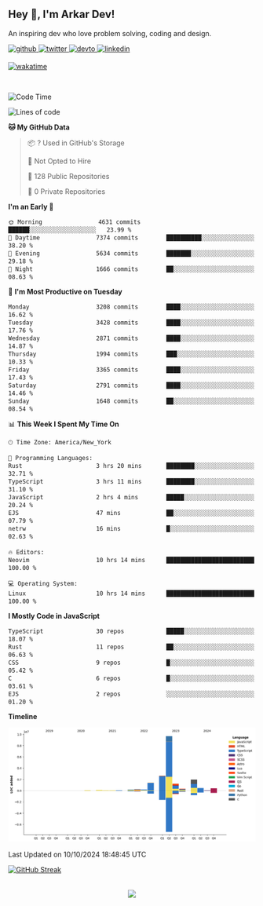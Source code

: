 ## Hey 👋, I'm Arkar Dev!  

An inspiring dev who love problem solving, coding and design.

<a href="https://github.com/Riley1101" target="_blank">
<img src=https://img.shields.io/badge/github-%2324292e.svg?&style=for-the-badge&logo=github&logoColor=white alt=github style="margin-bottom: 5px;" />
</a>
<a href="https://twitter.com/arkardev" target="_blank">
<img src=https://img.shields.io/badge/twitter-%2300acee.svg?&style=for-the-badge&logo=twitter&logoColor=white alt=twitter style="margin-bottom: 5px;" />
</a>
<a href="https://dev.to/riley1101" target="_blank">
<img src=https://img.shields.io/badge/dev.to-%2308090A.svg?&style=for-the-badge&logo=dev.to&logoColor=white alt=devto style="margin-bottom: 5px;" />
</a>
<a href="https://linkedin.com/in/arkar-kaung-myat" target="_blank">
<img src=https://img.shields.io/badge/linkedin-%231E77B5.svg?&style=for-the-badge&logo=linkedin&logoColor=white alt=linkedin style="margin-bottom: 5px;" />
</a>
  
[![wakatime](https://wakatime.com/badge/user/cf23b6e3-75f8-4c04-b0e3-273191c8d2ec.svg)](https://wakatime.com/@cf23b6e3-75f8-4c04-b0e3-273191c8d2ec)

<br/>

<!--START_SECTION:waka-->
![Code Time](http://img.shields.io/badge/Code%20Time-1%2C110%20hrs%2055%20mins-blue)

![Lines of code](https://img.shields.io/badge/From%20Hello%20World%20I%27ve%20Written-19.0%20million%20lines%20of%20code-blue)

**🐱 My GitHub Data** 

> 📦 ? Used in GitHub's Storage 
 > 
> 🚫 Not Opted to Hire
 > 
> 📜 128 Public Repositories 
 > 
> 🔑 0 Private Repositories 
 > 
**I'm an Early 🐤** 

```text
🌞 Morning                4631 commits        ██████░░░░░░░░░░░░░░░░░░░   23.99 % 
🌆 Daytime                7374 commits        ██████████░░░░░░░░░░░░░░░   38.20 % 
🌃 Evening                5634 commits        ███████░░░░░░░░░░░░░░░░░░   29.18 % 
🌙 Night                  1666 commits        ██░░░░░░░░░░░░░░░░░░░░░░░   08.63 % 
```
📅 **I'm Most Productive on Tuesday** 

```text
Monday                   3208 commits        ████░░░░░░░░░░░░░░░░░░░░░   16.62 % 
Tuesday                  3428 commits        ████░░░░░░░░░░░░░░░░░░░░░   17.76 % 
Wednesday                2871 commits        ████░░░░░░░░░░░░░░░░░░░░░   14.87 % 
Thursday                 1994 commits        ███░░░░░░░░░░░░░░░░░░░░░░   10.33 % 
Friday                   3365 commits        ████░░░░░░░░░░░░░░░░░░░░░   17.43 % 
Saturday                 2791 commits        ████░░░░░░░░░░░░░░░░░░░░░   14.46 % 
Sunday                   1648 commits        ██░░░░░░░░░░░░░░░░░░░░░░░   08.54 % 
```


📊 **This Week I Spent My Time On** 

```text
🕑︎ Time Zone: America/New_York

💬 Programming Languages: 
Rust                     3 hrs 20 mins       ████████░░░░░░░░░░░░░░░░░   32.71 % 
TypeScript               3 hrs 11 mins       ████████░░░░░░░░░░░░░░░░░   31.10 % 
JavaScript               2 hrs 4 mins        █████░░░░░░░░░░░░░░░░░░░░   20.24 % 
EJS                      47 mins             ██░░░░░░░░░░░░░░░░░░░░░░░   07.79 % 
netrw                    16 mins             █░░░░░░░░░░░░░░░░░░░░░░░░   02.63 % 

🔥 Editors: 
Neovim                   10 hrs 14 mins      █████████████████████████   100.00 % 

💻 Operating System: 
Linux                    10 hrs 14 mins      █████████████████████████   100.00 % 
```

**I Mostly Code in JavaScript** 

```text
TypeScript               30 repos            █████░░░░░░░░░░░░░░░░░░░░   18.07 % 
Rust                     11 repos            ██░░░░░░░░░░░░░░░░░░░░░░░   06.63 % 
CSS                      9 repos             █░░░░░░░░░░░░░░░░░░░░░░░░   05.42 % 
C                        6 repos             █░░░░░░░░░░░░░░░░░░░░░░░░   03.61 % 
EJS                      2 repos             ░░░░░░░░░░░░░░░░░░░░░░░░░   01.20 % 
```



**Timeline**

![Lines of Code chart](https://raw.githubusercontent.com/Riley1101/Riley1101/main/assets/bar_graph.png)


 Last Updated on 10/10/2024 18:48:45 UTC
<!--END_SECTION:waka-->

[![GitHub Streak](https://streak-stats.demolab.com?user=Riley1101)](https://git.io/streak-stats)
  
<br/>  
<div align="center">
<img src="https://komarev.com/ghpvc/?username=Riley1101&&style=flat-square" align="center" />
</div>  

